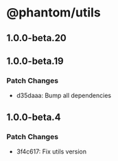 # @phantom/utils

## 1.0.0-beta.20

## 1.0.0-beta.19

### Patch Changes

- d35daaa: Bump all dependencies

## 1.0.0-beta.4

### Patch Changes

- 3f4c617: Fix utils version
